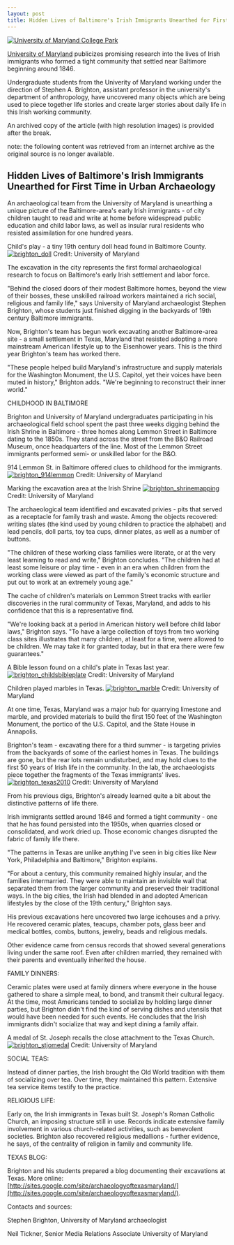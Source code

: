 ```yaml
---
layout: post
title: Hidden Lives of Baltimore's Irish Immigrants Unearthed for First Time in Urban Archaeology (outreach)
---
```


[![University of Maryland College Park](/images/MFlag.png)](http://www.umd.edu/)

[University of Maryland](http://www.umd.edu/) publicizes promising research into the lives of Irish immigrants who formed a tight community that settled near Baltimore beginning around 1846.

Undergraduate students from the Univerity of Maryland working under the direction of Stephen A. Brighton, assistant professor in the university's department of anthropology, have uncovered many objects which are being used to piece together life stories and create larger stories about daily life in this Irish working community.  

An archived copy of the article (with high resolution images) is provided after the break.

<!--more-->

note: the following content was retrieved from an internet archive as the original source is no longer available.

## Hidden Lives of Baltimore's Irish Immigrants Unearthed for First Time in Urban Archaeology

An archaeological team from the University of Maryland is unearthing a unique picture of the Baltimore-area's early Irish immigrants - of city children taught to read and write at home before widespread public education and child labor laws, as well as insular rural residents who resisted assimilation for one hundred years.

Child's play - a tiny 19th century doll head found in Baltimore County.
[![brighton_doll](/images/brighton_doll_small.jpg)](/images/brighton_doll.jpg)
Credit: University of Maryland

The excavation in the city represents the first formal archaeological research to focus on Baltimore's early Irish settlement and labor force.

"Behind the closed doors of their modest Baltimore homes, beyond the view of their bosses, these unskilled railroad workers maintained a rich social, religious and family life," says University of Maryland archaeologist Stephen Brighton, whose students just finished digging in the backyards of 19th century Baltimore immigrants.

Now, Brighton's team has begun work excavating another Baltimore-area site - a small settlement in Texas, Maryland that resisted adopting a more mainstream American lifestyle up to the Eisenhower years. This is the third year Brighton's team has worked there.

"These people helped build Maryland's infrastructure and supply materials for the Washington Monument, the U.S. Capitol, yet their voices have been muted in history," Brighton adds. "We're beginning to reconstruct their inner world."

CHILDHOOD IN BALTIMORE

Brighton and University of Maryland undergraduates participating in his archaeological field school spent the past three weeks digging behind the Irish Shrine in Baltimore - three homes along Lemmon Street in Baltimore dating to the 1850s. They stand across the street from the B&O Railroad Museum, once headquarters of the line. Most of the Lemmon Street immigrants performed semi- or unskilled labor for the B&O.

914 Lemmon St. in Baltimore offered clues to childhood for the immigrants.
[![brighton_914lemmon](/images/brighton_914lemmon_small.jpg)](/images/brighton_914lemmon.jpg)
Credit: University of Maryland

Marking the excavation area at the Irish Shrine
[![brighton_shrinemapping](/images/brighton_shrinemapping_small.jpg)](/images/brighton_shrinemapping.jpg)
Credit: University of Maryland



The archaeological team identified and excavated privies - pits that served as a receptacle for family trash and waste. Among the objects recovered: writing slates (the kind used by young children to practice the alphabet) and lead pencils, doll parts, toy tea cups, dinner plates, as well as a number of buttons.

"The children of these working class families were literate, or at the very least learning to read and write," Brighton concludes. "The children had at least some leisure or play time - even in an era when children from the working class were viewed as part of the family's economic structure and put out to work at an extremely young age."

The cache of children's materials on Lemmon Street tracks with earlier discoveries in the rural community of Texas, Maryland, and adds to his confidence that this is a representative find.

"We're looking back at a period in American history well before child labor laws," Brighton says. "To have a large collection of toys from two working class sites illustrates that many children, at least for a time, were allowed to be children. We may take it for granted today, but in that era there were few guarantees."

A Bible lesson found on a child's plate in Texas last year. 
[![brighton_childsbibleplate](/images/brighton_childsbibleplate_small.jpg)](/images/brighton_childsbibleplate.jpg)
Credit: University of Maryland

Children played marbles in Texas.
[![brighton_marble](/images/brighton_marble_small.jpg)](/images/brighton_marble.jpg)
Credit: University of Maryland

At one time, Texas, Maryland was a major hub for quarrying limestone and marble, and provided materials to build the first 150 feet of the Washington Monument, the portico of the U.S. Capitol, and the State House in Annapolis.

Brighton's team - excavating there for a third summer - is targeting privies from the backyards of some of the earliest homes in Texas. The buildings are gone, but the rear lots remain undisturbed, and may hold clues to the first 50 years of Irish life in the community.
In the lab, the archaeologists piece together the fragments of the Texas immigrants' lives. 
[![brighton_texas2010](/images/brighton_texas2010_small.jpg)](/images/brighton_texas2010.jpg)
Credit: University of Maryland

From his previous digs, Brighton's already learned quite a bit about the distinctive patterns of life there.

Irish immigrants settled around 1846 and formed a tight community - one that he has found persisted into the 1950s, when quarries closed or consolidated, and work dried up. Those economic changes disrupted the fabric of family life there.

"The patterns in Texas are unlike anything I've seen in big cities like New York, Philadelphia and Baltimore," Brighton explains.

"For about a century, this community remained highly insular, and the families intermarried. They were able to maintain an invisible wall that separated them from the larger community and preserved their traditional ways. In the big cities, the Irish had blended in and adopted American lifestyles by the close of the 19th century," Brighton says.

His previous excavations here uncovered two large icehouses and a privy. He recovered ceramic plates, teacups, chamber pots, glass beer and medical bottles, combs, buttons, jewelry, beads and religious medals.

Other evidence came from census records that showed several generations living under the same roof. Even after children married, they remained with their parents and eventually inherited the house.

FAMILY DINNERS:

Ceramic plates were used at family dinners where everyone in the house gathered to share a simple meal, to bond, and transmit their cultural legacy. At the time, most Americans tended to socialize by holding large dinner parties, but Brighton didn't find the kind of serving dishes and utensils that would have been needed for such events. He concludes that the Irish immigrants didn't socialize that way and kept dining a family affair.

A medal of St. Joseph recalls the close attachment to the Texas Church. 
[![brighton_stjomedal](/images/brighton_stjomedal_small.jpg)](/images/brighton_stjomedal.jpg)
Credit: University of Maryland

SOCIAL TEAS:

Instead of dinner parties, the Irish brought the Old World tradition with them of socializing over tea. Over time, they maintained this pattern. Extensive tea service items testify to the practice.

RELIGIOUS LIFE:

Early on, the Irish immigrants in Texas built St. Joseph's Roman Catholic Church, an imposing structure still in use. Records indicate extensive family involvement in various church-related activities, such as benevolent societies. Brighton also recovered religious medallions - further evidence, he says, of the centrality of religion in family and community life.

TEXAS BLOG:

Brighton and his students prepared a blog documenting their excavations at Texas. More online: [http://sites.google.com/site/archaeologyoftexasmaryland/](http://sites.google.com/site/archaeologyoftexasmaryland/).

Contacts and sources:

Stephen Brighton, University of Maryland archaeologist

Neil Tickner, Senior Media Relations Associate
University of Maryland
